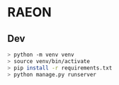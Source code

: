 # RAEON

## Dev

```bash
> python -m venv venv
> source venv/bin/activate
> pip install -r requirements.txt
> python manage.py runserver
```
